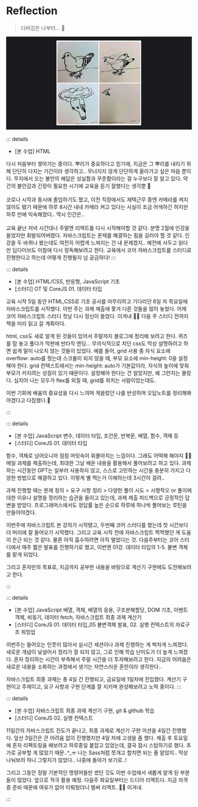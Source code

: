 # Reflection

> 디버깅은 나부터... 🔫<br>

![모가지로날아보자](./images/reflection.jpg)

::: details <Badge type="tip" text="Week 1" /> <Badge type="info" text="🗓️ 25.07.03-25.07.04" />

- [본 수업] HTML

다시 처음부터 쌓아가는 중이다. 뿌리가 중요하다고 믿기에, 지금은 그 뿌리를 내리기 위해 단단히 다지는 기간이라 생각하고..
무너지지 않게 단단하게 올라가고 싶은 마음 뿐이다. 무지에서 오는 불안의 해답은 성실함과 꾸준함이라는 걸 누구보다 잘 알고 있다. 약간의 불안감과 긴장이 필요한 시기에 교육을 듣기 잘했다는 생각뿐 💭 <br><br>
코로나 시작과 동시에 졸업하기도 했고, 이전 직장에서도 재택근무 중엔 카메라를 켜지 않아도 됐기 때문에 하루 8시간 내내 카메라 켜고 있다는 사실이 조금 어색하긴 하지만 하루 만에 익숙해졌다.. 역시 인간은..<br><br>
교육 끝난 저녁 시간대나 주말엔 리액트를 다시 시작해야할 것 같다. 분명 2월에 인강을 들었지만 휘발되어버렸다.
자바스크립트는 문제를 해결하는 힘을 길러야 할 것 같다. 인강을 두 바퀴나 봤는데도 여전히 어렵게 느껴지는 건 내 문제겠지.. 예전에 사두고 읽다만 딥다이브도 이참에 다시 정독해보려고 한다. 교육에서 코어 자바스크립트를 스터디로 진행한다고 하는데 어떻게 진행될지 넘 궁금하다!
:::

::: details <Badge type="tip" text="Week 2" /><Badge type="info" text="🗓️ 25.07.07-25.07.11" />

- [본 수업] HTML/CSS, 반응형, JavaScript 기초
- [스터디] OT 및 CoreJS 01. 데이터 타입

교육 시작 5일 동안 HTML,CSS로 기초 공사를 마무리하고 기다리던 6일 차 목요일에 자바스크립트를 시작했다. 이번 주는 과제 제출에 쫓겨 다른 것들을 많이 놓쳤다. 어제 코어 자바스크립트 스터디 첫날 다시 정신이 들었다. 이겨내 🙂🔫 다음 주 스터디 전까지 책을 미리 읽고 갈 계획이다.

html, css도 새로 알게 된 것들이 있어서 주말까지 블로그에 정리해 보려고 한다. 퀴즈를 맘 놓고 풀다가 막판에 반타작 엔딩... 무의식적으로 치던 css도 막상 설명하려고 하면 쉽게 말이 나오지 않는 것들이 있었다. 예를 들어, grid 사용 중 자식 요소에 overflow: auto를 줬는데 스크롤이 되지 않을 때, 부모 요소에 min-height: 0을 설정해야 한다. grid 컨텍스트에서는 min-height: auto가 기본값이라, 자식의 높이에 맞춰 부모가 커지려는 성질이 있기 때문이다. 설정해야 한다는 건 알았지만, 왜 그런지는 몰랐다. 심지어 나는 모두가 flex를 외칠 때, grid를 외치는 사람이었는데도.

이번 기회에 배움의 중요성을 다시 느끼며 게을렀던 나를 반성하며 오답노트를 정리해봐야겠다고 다짐했다.💭

:::

::: details <Badge type="tip" text="Week 3" /><Badge type="info" text="🗓️ 25.07.14-25.07.18" />

- [본 수업] JavaScript 변수, 데이터 타입, 조건문, 반복문, 배열, 함수, 객체 등
- [스터디] CoreJS 01. 데이터 타입

함수, 객체로 넘어오니까 점점 머릿속이 휘몰아치는 느낌이다. 그래도 어떡해 해야지 🙂🔫 매일 과제를 제출하는데, 최대한 그날 배운 내용을 활용해서 풀어보려고 하고 있다. 과제하는 시간동안 GPT는 일부러 사용하지 않고, 스스로 고민하는 시간을 충분히 가지고 다양한 방법으로 해결하고 있다. 이렇게 별 찍는거 이해하는데 3시간이 걸려..

과제 진행할 때는 문제 정의 > 요구 사항 정리 > 다양한 풀이 시도 > 시행착오 or 풀이에 대한 이유나 설명을 정리하는 습관을 들이고 있는데, 과제 제출 피드백으로 긍정적인 답변을 받았다. 프로그래머스에서도 정답률 높은 순으로 하루에 하나씩 풀어보는 루틴을 만들어야겠다.

이번주에 자바스크립트 본 강의가 시작됐고, 두번째 코어 스터디를 했는데 첫 시간보다 더 머리에 잘 들어오기 시작했다. 그리고 교육 시작 전에 자바스크립트 찍먹했던 게 도움이 은근 되는 것 같다. 물론 아직 흡수하려면 아직 멀었다는 것. 다음주부터는 코어 스터디에서 매주 짧은 발표를 진행하기로 했고, 이번엔 01강. 데이터 타입의 1-5. 불변 객체를 맡게 되었다.

그리고 혼자만의 목표로, 지금까지 공부한 내용을 바탕으로 계산기 구현에도 도전해보려고 한다.

:::

::: details <Badge type="tip" text="Week 4" /><Badge type="info" text="🗓️ 25.07.21-25.07.25" />

- [본 수업] JavaScript 배열, 객체, 배열의 응용, 구조분해할당, DOM 기초, 이벤트 객체, 비동기, 데이터 fetch, 자바스크립트 최종 과제 계산기
- [스터디] CoreJS 01. 데이터 타입\_05 불변객체 발표, 02. 실행 컨텍스트의 자료구조 워밍업

이번주는 들어오는 인풋이 많아서 실시간 세션이나 과제 진행하는 게 벅차게 느껴졌다. 새로운 개념이 낯설어서 정리가 잘 되지 않고, 그로 인해 학습 난이도가 더 높게 느껴졌다. 혼자 정리하는 시간이 부족해서 주말 시간을 더 투자해보려고 한다. 지금의 어려움은 새로운 내용을 소화하는 과정에서 생기는 자연스러운 혼란이라 생각한다..

자바스크립트 최종 과제는 총 4일 간 진행되고, 금요일에 1일차에 진입했다. 계산기 구현이고 주제이고, 요구 사항과 구현 단계를 잘 지키며 완성해보려고 노력 중이다.
:::

::: details <Badge type="tip" text="Week 5" /><Badge type="info" text="🗓️ 25.07.28-25.08.01" />

- [본 수업] 자바스크립트 최종 과제 계산기 구현, git & github 학습
- [스터디] CoreJS 02. 실행 컨텍스트

11일간의 자바스크립트 진도가 끝나고, 최종 과제로 계산기 구현 미션을 4일간 진행했다. 앞선 3일간은 큰 어려움 없이 진행했지만 4일 차에 고생을 좀 했다. 제출 후 토요일에 혼자 리팩토링을 해보려고 하루종일 붙잡고 있었는데, 결국 잠시 스탑하기로 했다. 추가로 공부할 게 많았기 때문..^\_ㅠ 나는 Sass처럼 쪼개고 합치면 되는 줄 알았지.. 막상 나눠보려 하니 그렇지가 않았다.. 나중에 돌아가 보기로..!

그리고 그동안 정말 기본적인 명령어들만 썼던 깃도 이번 수업에서 새롭게 알게 된 부분들이 많았다. 앞으로 적극 활용 예정. 다음주 화요일부터는 드디어 리액트다. 지금 자격증 준비 때문에 여유가 없어 미뤄뒀더니 벌써 리액트..😵‍💫 이겨내.

:::

<br>
<Comment/>
